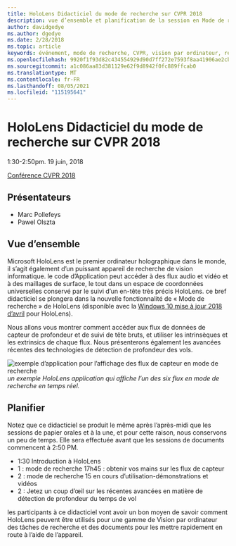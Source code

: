 ```yaml
---
title: HoloLens Didacticiel du mode de recherche sur CVPR 2018
description: vue d’ensemble et planification de la session en Mode de recherche HoloLens, à remettre à la conférence CVPR le 19 juin 2018.
author: davidgedye
ms.author: dgedye
ms.date: 2/28/2018
ms.topic: article
keywords: événement, mode de recherche, CVPR, vision par ordinateur, recherche, HoloLens
ms.openlocfilehash: 9920f1f93d82c434554929d90d7ff272e7593f8aa41906ae2cbea88042bb8b58
ms.sourcegitcommit: a1c086aa83d381129e62f9d8942f0fc889ffcab0
ms.translationtype: MT
ms.contentlocale: fr-FR
ms.lasthandoff: 08/05/2021
ms.locfileid: "115195641"
---
```

# <a name="hololens-research-mode-tutorial-at-cvpr-2018"></a>HoloLens Didacticiel du mode de recherche sur CVPR 2018
1:30-2:50pm. 19 juin, 2018

[Conférence CVPR 2018](https://cvpr2018.thecvf.com/)

## <a name="presenters"></a>Présentateurs
* Marc Pollefeys
* Pawel Olszta

## <a name="overview"></a>Vue d’ensemble
Microsoft HoloLens est le premier ordinateur holographique dans le monde, il s’agit également d’un puissant appareil de recherche de vision informatique.
le code d’Application peut accéder à des flux audio et vidéo et à des maillages de surface, le tout dans un espace de coordonnées universelles conservé par le suivi d’un en-tête très précis HoloLens. ce bref didacticiel se plongera dans la nouvelle fonctionnalité de « Mode de recherche » de HoloLens (disponible avec la [Windows 10 mise à jour 2018 d’avril](/windows/mixed-reality/enthusiast-guide/release-notes-april-2018) pour HoloLens).

Nous allons vous montrer comment accéder aux flux de données de capteur de profondeur et de suivi de tête bruts, et utiliser les intrinsèques et les extrinsics de chaque flux.  Nous présenterons également les avancées récentes des technologies de détection de profondeur des vols.

![exemple d’application pour l’affichage des flux de capteur en mode de recherche ](../develop/platform-capabilities-and-apis/images/sensor-stream-viewer.jpg)
 *un exemple HoloLens application qui affiche l’un des six flux en mode de recherche en temps réel.*

## <a name="schedule"></a>Planifier
Notez que ce didacticiel se produit le même après l’après-midi que les sessions de papier orales et à la une, et pour cette raison, nous conservons un peu de temps.
Elle sera effectuée avant que les sessions de documents commencent à 2:50 PM.

- 1:30 Introduction à HoloLens 
- 1 : mode de recherche 17h45 : obtenir vos mains sur les flux de capteur 
- 2 : mode de recherche 15 en cours d’utilisation-démonstrations et vidéos 
- 2 : Jetez un coup d’œil sur les récentes avancées en matière de détection de profondeur du temps de vol 

les participants à ce didacticiel vont avoir un bon moyen de savoir comment HoloLens peuvent être utilisés pour une gamme de Vision par ordinateur des tâches de recherche et des documents pour les mettre rapidement en route à l’aide de l’appareil.